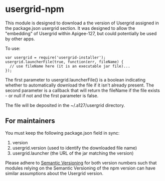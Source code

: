 # usergrid-npm

This module is designed to download a the version of Usergrid assigned in the package.json usergrid section. It was
designed to allow the "embedding" of Usergrid within Apigee-127, but could potentially be used by other apps.

To use:

    var usergrid = require('usergrid-installer');
    usergrid.launcherFile(true, function(err, fileName) {
      // use fileName here (it is an executable jar file)...
    });
    
The first parameter to usergrid.launcherFile() is a boolean indicating whether to automatically download the file if it
isn't already present. The second parameter is a callback that will return the fileName if the file exists - or null if 
not and the first parameter is false.

The file will be deposited in the ~/.a127/usergrid directory.

## For maintainers

You must keep the following package.json field in sync:

1. version
2. usergrid.version  (used to identify the downloaded file name)
3. usergrid.launcher (the URL of the jar matching the version)

Please adhere to [Semantic Versioning](http://semver.org) for both version numbers such that modules relying on the 
Semantic Versioning of the npm version can have similar assumptions about the Usergrid version.
